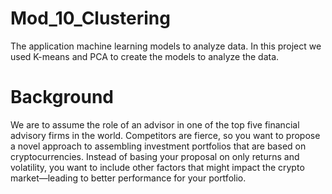 # Mod_10_Clustering
The application machine learning models to analyze data. In this project we used K-means and PCA to create the models to analyze the data.


# Background
We are to assume the role of an advisor in one of the top five financial advisory firms in the world. Competitors are 
fierce, so you want to propose a novel approach to assembling investment portfolios that are based on cryptocurrencies. 
Instead of basing your proposal on only returns and volatility, you want to include other factors that might impact 
the crypto market—leading to better performance for your portfolio.

